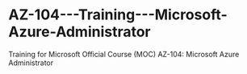 # AZ-104---Training---Microsoft-Azure-Administrator
Training for Microsoft Official Course (MOC) AZ-104: Microsoft Azure Administrator
